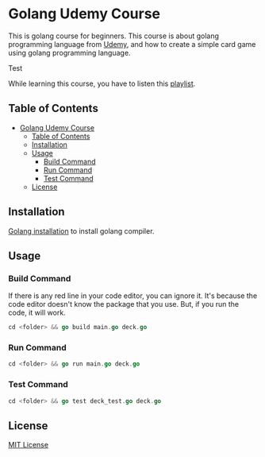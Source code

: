 # Golang Udemy Course

This is golang course for beginners. This course is about golang programming language from [Udemy](https://www.udemy.com/course/learn-how-to-code/), and how to create a simple card game using golang programming language.

Test

While learning this course, you have to listen this [playlist](https://open.spotify.com/playlist/37i9dQZF1DXdl6IPOySdX4?si=2a61a020af764bd0).

## Table of Contents

-   [Golang Udemy Course](#golang-udemy-course)
    -   [Table of Contents](#table-of-contents)
    -   [Installation](#installation)
    -   [Usage](#usage)
        -   [Build Command](#build-command)
        -   [Run Command](#run-command)
        -   [Test Command](#test-command)
    -   [License](#license)

## Installation

[Golang installation](https://go.dev/dl/) to install golang compiler.

## Usage

### Build Command

If there is any red line in your code editor, you can ignore it. It's because the code editor doesn't know the package that you use. But, if you run the code, it will work.

```go
cd <folder> && go build main.go deck.go
```

### Run Command

```go
cd <folder> && go run main.go deck.go
```

### Test Command

```go
cd <folder> && go test deck_test.go deck.go
```

## License

[MIT License](https://github.com/rizkyhaksono/go-udemy/blob/main/LICENSE)
